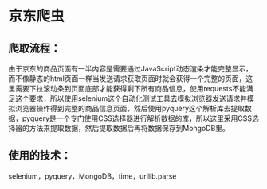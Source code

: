 # 京东爬虫

## 爬取流程：
由于京东的商品页面有一半内容是需要通过JavaScript动态渲染才能完整显示，而不像静态的html页面一样当发送请求获取页面时就会获得一个完整的页面，这里需要下拉滚动条到页面底部才能获得剩下所有商品信息，使用requests不能满足这个要求，所以使用selenium这个自动化测试工具去模拟浏览器发送请求并模拟浏览器操作得到完整的商品信息页面，然后使用pyquery这个解析库去提取数据，pyquery是一个专门使用CSS选择器进行解析数据的库，所以这里采用CSS选择器的方法来提取数据，然后提取数据后再将数据保存到MongoDB里。

## 使用的技术：
selenium，pyquery，MongoDB，time，urllib.parse
